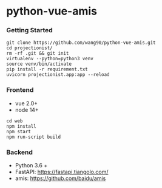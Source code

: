 # python-vue-amis

### Getting Started
`````
git clone https://github.com/wang90/python-vue-amis.git
cd projectionist/
rm -rf .git && git init
virtualenv --python=python3 venv
source venv/bin/activate
pip install -r requirement.txt
uvicorn projectionist.app:app --reload
``````

### Frontend
- vue 2.0+
- node 14+
```````
cd web
npm install 
npm start
npm run-script build
```````

### Backend

- Python 3.6 +
- FastAPI: https://fastapi.tiangolo.com/
- amis: https://github.com/baidu/amis